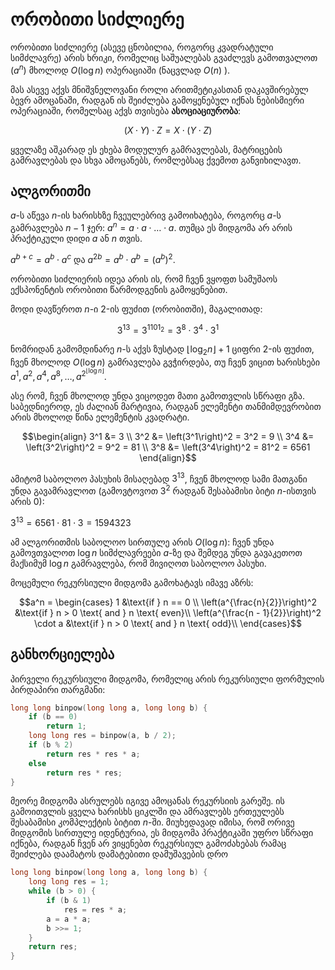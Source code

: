 # ორობითი სიძლიერე

ორობითი სიძლიერე (ასევე ცნობილია, როგორც კვადრატული სიმძლავრე) არის ხრიკი, რომელიც საშუალებას გვაძლევს გამოთვალოთ $(a^n)$ მხოლოდ $O(\log n)$ ოპერაციაში (ნაცვლად $O(n)$ ).

მას ასევე აქვს მნიშვნელოვანი როლი არითმეტიკასთან დაკავშირებულ ბევრ ამოცანაში, რადგან ის
შეიძლება გამოყენებულ იქნას ნებისმიერი ოპერაციაში, რომელსაც აქვს თვისება **ასოციაციურობა**:

$$(X \cdot Y) \cdot Z = X \cdot (Y \cdot Z)$$

ყველაზე აშკარად ეს ეხება მოდულურ გამრავლებას, მატრიცების გამრავლებას და სხვა ამოცანებს, რომლებსაც ქვემოთ განვიხილავთ.

## ალგორითმი
$a$-ს აწევა $n$-ის ხარისხზე ჩვეულებრივ გამოიხატება, როგორც $a$-ს გამრავლება $n-1$ ჯერ:
$a^{n} = a \cdot a \cdot \ldots \cdot a$. თუმცა ეს მიდგომა არ არის პრაქტიკული დიდი $a$ ან $n$ თვის.

$a^{b+c} = a^b \cdot a^c$ და $a^{2b} = a^b \cdot a^b = (a^b)^2$.

ორობითი სიძლიერის იდეა არის ის, რომ ჩვენ ვყოფთ სამუშაოს ექსპონენტის ორობითი წარმოდგენის გამოყენებით.

მოდი დავწეროთ $n$-ი 2-ის ფუძით (ორობითში), მაგალითად:

$$3^{13} = 3^{1101_2} = 3^8 \cdot 3^4 \cdot 3^1$$

ნომრიდან გამომდინარე $n$-ს აქვს ზუსტად $\lfloor \log_2 n \rfloor + 1$ ციფრი 2-ის ფუძით, ჩვენ მხოლოდ $O(\log n)$ გამრავლება გვჭირდება, თუ ჩვენ ვიცით ხარისხები $a^1, a^2, a^4, a^8, \dots, a^{2^{\lfloor \log n \rfloor}}$.

ასე რომ, ჩვენ მხოლოდ უნდა ვიცოდეთ მათი გამოთვლის სწრაფი გზა. საბედნიეროდ, ეს ძალიან მარტივია, რადგან ელემენტი თანმიმდევრობით არის მხოლოდ წინა ელემენტის კვადრატი.

$$\begin{align}
3^1 &= 3 \\
3^2 &= \left(3^1\right)^2 = 3^2 = 9 \\
3^4 &= \left(3^2\right)^2 = 9^2 = 81 \\
3^8 &= \left(3^4\right)^2 = 81^2 = 6561
\end{align}$$

ამიტომ საბოლოო პასუხის მისაღებად $3^{13}$, ჩვენ მხოლოდ სამი მათგანი უნდა გავამრავლოთ (გამოვტოვოთ $3^2$ რადგან შესაბამისი ბიტი $n$-ისთვის არის 0):

$3^{13} = 6561 \cdot 81 \cdot 3 = 1594323$

ამ ალგორითმის საბოლოო სირთულე არის $O(\log n)$: ჩვენ უნდა გამოვთვალოთ $\log n$ სიმძლავრეები $a$-ზე და შემდეგ უნდა გავაკეთოთ მაქსიმუმ $\log n$ გამრავლება, რომ მივიღოთ საბოლოო პასუხი.

მოცემული რეკურსიული მიდგომა გამოხატავს იმავე აზრს:

$$a^n = \begin{cases}
1 &\text{if } n == 0 \\
\left(a^{\frac{n}{2}}\right)^2 &\text{if } n > 0 \text{ and } n \text{ even}\\
\left(a^{\frac{n - 1}{2}}\right)^2 \cdot a &\text{if } n > 0 \text{ and } n \text{ odd}\\
\end{cases}$$

## განხორციელება

პირველი რეკურსიული მიდგომა, რომელიც არის რეკურსიული ფორმულის პირდაპირი თარგმანი:

```cpp
long long binpow(long long a, long long b) {
    if (b == 0)
        return 1;
    long long res = binpow(a, b / 2);
    if (b % 2)
        return res * res * a;
    else
        return res * res;
}
```

მეორე მიდგომა ასრულებს იგივე ამოცანას რეკურსიის გარეშე.
ის გამოითვლის ყველა ხარისხს ციკლში და ამრავლებს ერთეულებს შესაბამისი კომპლექტის ბიტით $n$-ში.
მიუხედავად იმისა, რომ ორივე მიდგომის სირთულე იდენტურია, ეს მიდგომა პრაქტიკაში უფრო სწრაფი იქნება, რადგან ჩვენ არ ვიყენებთ რეკურსიულ გამოძახებას რამაც შეიძლება დაამატოს დამატებითი დამუშავების დრო

```cpp
long long binpow(long long a, long long b) {
    long long res = 1;
    while (b > 0) {
        if (b & 1)
            res = res * a;
        a = a * a;
        b >>= 1;
    }
    return res;
}
```
